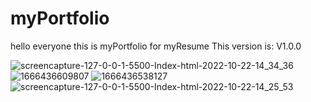 # myPortfolio
hello everyone this is myPortfolio for myResume
This version is: V1.0.0



![screencapture-127-0-0-1-5500-Index-html-2022-10-22-14_34_36](https://user-images.githubusercontent.com/99019595/197336905-088ad913-74e0-4673-919d-0b6314bf5b6b.png)
![1666436609807](https://user-images.githubusercontent.com/99019595/197336909-1ce1d294-61f2-40c6-aece-f5b2c52d56c3.png)
![1666436538127](https://user-images.githubusercontent.com/99019595/197336910-e5d302da-5006-43ca-8bcf-e91f93d56265.png)
![screencapture-127-0-0-1-5500-Index-html-2022-10-22-14_25_53](https://user-images.githubusercontent.com/99019595/197336911-d219ef75-1738-4111-b898-b5d61d948a38.png)
